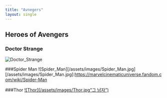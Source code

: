 ```yaml
---
title: "Avnegers"
layout: single
---
```


Heroes of Avengers
---
### Doctor Strange
![Doctor_Strange](/asserts/images/Doctor_strange.jpg)

###Spider Man
![Spider_Man][/assets/images/Spider_Man.jpg]
[/assets/images/Spider_Man.jpg]:https://marvelcinematicuniverse.fandom.com/wiki/Spider-Man

###Thor
[![Thor](/assets/images/Thor.jpg“그 남자”)](https://marvelcinematicuniverse.fandom.com/wiki/Thor)
